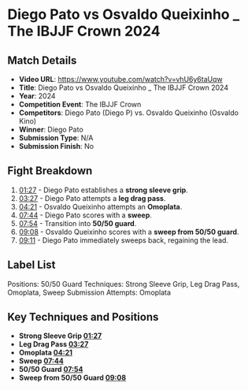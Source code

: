 # Diego Pato vs Osvaldo Queixinho _ The IBJJF Crown 2024

## Match Details
- **Video URL**: https://www.youtube.com/watch?v=vhU6y6taUqw
- **Title**: Diego Pato vs Osvaldo Queixinho _ The IBJJF Crown 2024
- **Year**: 2024
- **Competition Event**: The IBJJF Crown
- **Competitors**: Diego Pato (Diego P) vs. Osvaldo Queixinho (Osvaldo Kino)
- **Winner**: Diego Pato
- **Submission Type**: N/A
- **Submission Finish**: No

## Fight Breakdown
1. [01:27](https://www.youtube.com/watch?v=vhU6y6taUqw&t=87) - Diego Pato establishes a **strong sleeve grip**.
2. [03:27](https://www.youtube.com/watch?v=vhU6y6taUqw&t=207) - Diego Pato attempts a **leg drag pass**.
3. [04:21](https://www.youtube.com/watch?v=vhU6y6taUqw&t=261) - Osvaldo Queixinho attempts an **Omoplata**.
4. [07:44](https://www.youtube.com/watch?v=vhU6y6taUqw&t=464) - Diego Pato scores with a **sweep**.
5. [07:54](https://www.youtube.com/watch?v=vhU6y6taUqw&t=474) - Transition into **50/50 guard**.
6. [09:08](https://www.youtube.com/watch?v=vhU6y6taUqw&t=548) - Osvaldo Queixinho scores with a **sweep from 50/50 guard**.
7. [09:11](https://www.youtube.com/watch?v=vhU6y6taUqw&t=551) - Diego Pato immediately sweeps back, regaining the lead.

## Label List
Positions: 50/50 Guard
Techniques: Strong Sleeve Grip, Leg Drag Pass, Omoplata, Sweep
Submission Attempts: Omoplata

## Key Techniques and Positions
- **Strong Sleeve Grip [01:27](https://www.youtube.com/watch?v=vhU6y6taUqw&t=87)**
- **Leg Drag Pass [03:27](https://www.youtube.com/watch?v=vhU6y6taUqw&t=207)**
- **Omoplata [04:21](https://www.youtube.com/watch?v=vhU6y6taUqw&t=261)**
- **Sweep [07:44](https://www.youtube.com/watch?v=vhU6y6taUqw&t=464)**
- **50/50 Guard [07:54](https://www.youtube.com/watch?v=vhU6y6taUqw&t=474)**
- **Sweep from 50/50 Guard [09:08](https://www.youtube.com/watch?v=vhU6y6taUqw&t=548)**